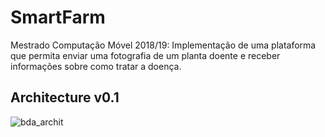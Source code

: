 # SmartFarm
Mestrado Computação Móvel 2018/19: Implementação de uma plataforma que permita enviar uma fotografia de um planta doente e receber informações sobre como tratar a doença. 

## Architecture v0.1
![bda_archit](https://user-images.githubusercontent.com/2634610/54846847-b2ea7b80-4cd4-11e9-95a4-f54c61ed80f4.png)
